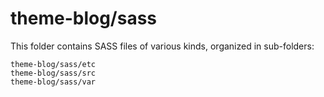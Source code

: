 # theme-blog/sass

This folder contains SASS files of various kinds, organized in sub-folders:

    theme-blog/sass/etc
    theme-blog/sass/src
    theme-blog/sass/var
